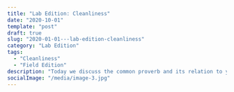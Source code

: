 ```yaml
---
title: "Lab Edition: Cleanliness"
date: "2020-10-01"
template: "post"
draft: true
slug: "2020-01-01---lab-edition-cleanliness"
category: "Lab Edition"
tags:
  - "Cleanliness"
  - "Field Edition"
description: "Today we discuss the common proverb and its relation to your safety in the field."
socialImage: "/media/image-3.jpg"
---
```




